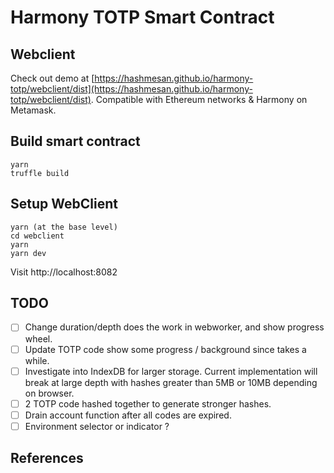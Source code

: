 # Harmony TOTP Smart Contract 

## Webclient

Check out demo at [https://hashmesan.github.io/harmony-totp/webclient/dist](https://hashmesan.github.io/harmony-totp/webclient/dist). 
Compatible with Ethereum networks & Harmony on Metamask.

## Build smart contract

```
yarn
truffle build
```

## Setup WebClient

```
yarn (at the base level)
cd webclient
yarn
yarn dev
```

Visit http://localhost:8082


## TODO 

- [ ] Change duration/depth does the work in webworker, and show progress wheel.
- [ ] Update TOTP code show some progress / background since takes a while.
- [ ] Investigate into IndexDB for larger storage. Current implementation will break at large depth with hashes greater than 5MB or 10MB depending on browser.
- [ ] 2 TOTP code hashed together to generate stronger hashes.
- [ ] Drain account function after all codes are expired.
- [ ] Environment selector or indicator ?

## References


